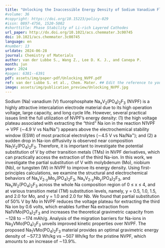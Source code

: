 ```yaml
---
title: "Unlocking the Inaccessible Energy Density of Sodium Vanadium Fluorophosphate Electrode Materials by Transition Metal Mixing"
#volume: 36
#copyright: https://doi.org/10.15223/policy-029
#issn: 0897-4756, 1520-5002
#shorttitle: Phase Stability of Li-rich Layered Cathodes
url_paper: http://dx.doi.org/10.1021/acs.chemmater.3c00745
doi: 10.1021/acs.chemmater.3c00745
language: en
#number: 13
urldate: 2024-06-28 
journal: Chemistry of Materials
author: van der Lubbe S., Wang Z., Lee D. K. J., and Canepa P.
month: jun
year: 2024
#pages: 6381--6391
pdf: assets/img/paper-pdf/Unlocking_NVPF.pdf
ref: van der Lubbe S. et al., Chem. Mater. ## Edit the reference to yours
image: assets/img/publication_preview/Unlocking_NVPF.jpg
---
```


Sodium (Na) vanadium (V) fluorophosphate Na<sub>x</sub>V<sub>2</sub>(PO<sub>4</sub>)<sub>2</sub>F<sub>3</sub> (NVPF) is a highly attractive intercalation electrode material due to its high operation voltage, large capacity, and long cycle life. However, several practical issues limit the full utilization of NVPF’s energy density: (1) the high voltage plateau associated with extracting the “third” Na ion in the reaction N1VPF → VPF (∼4.9 V vs Na/Na<sup>+</sup>) appears above the electrochemical stability window (ESW) of most practical electrolytes (∼4.5 V vs Na/Na<sup>+</sup>); and (2) a sudden drop in Na-ion diffusivity is observed near composition Na<sub>1</sub>V<sub>2</sub>(PO<sub>4</sub>)<sub>2</sub>F<sub>3</sub>. Therefore, it is important to investigate the potential substitution of V by other transition metals (TMs) in NVPF derivatives, which can practically access the extraction of the third Na-ion. In this work, we investigate the partial substitution of V with molybdenum (Mo), niobium (Nb), or tungsten (W) in NVPF to improve its energy density. Using first-principles calculations, we examine the structural and electrochemical behaviors of Na<sub>x</sub>V<sub>2-y</sub>Mo<sub>y</sub>(PO<sub>4</sub>)<sub>2</sub>F<sub>3</sub>, Na<sub>x</sub>V<sub>2-y</sub>Nb<sub>y</sub>(PO<sub>4</sub>)<sub>2</sub>F<sub>3</sub>, and Na<sub>x</sub>W<sub>2</sub>(PO<sub>4</sub>)<sub>2</sub>F<sub>3</sub> across the whole Na composition region of 0 $\leq$ x $\leq$ 4, and at various transition metal (TM) substitution levels, namely, y = 0.5, 1.0, 1.5, and 2.0 for Mo, and y = 1.0 and 2.0 for Nb. We found that partial substitution of 50% V by Mo in NVPF reduces the voltage plateau for extracting the third Na ion by 0.6 volts, which enables further Na extraction from Na<suv>1</sub>VMo(PO<sub>4</sub>)<sub>2</sub>F<sub>3</sub> and increases the theoretical gravimetric capacity from ∼128 to ∼174 mAh/g. Analysis of the migration barriers for Na-ions in Na<sub>3</sub>VMo(PO<sub>4</sub>)<sub>2</sub>F<sub>3</sub> unveils improved kinetic properties over NVPF. The proposed Na<sub>1</sub>VMo(PO<sub>4</sub>)<sub>2</sub>F<sub>3</sub> material provides an optimal gravimetric energy density of ∼577.3 Wh/kg vs ∼507 Wh/kg for the pristine NVPF, which amounts to an increase of ∼13.9%.
